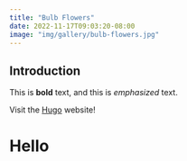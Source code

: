 ```yaml
---
title: "Bulb Flowers"
date: 2022-11-17T09:03:20-08:00
image: "img/gallery/bulb-flowers.jpg"
---
```

## Introduction

This is **bold** text, and this is *emphasized* text.

Visit the [Hugo](https://gohugo.io) website!

<h1>Hello</h1>